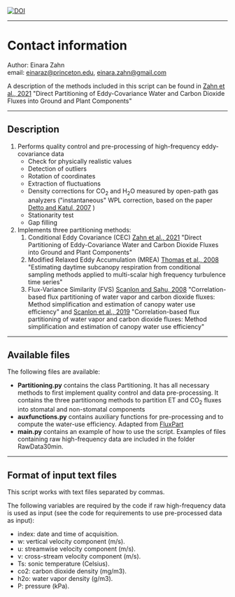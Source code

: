 
[![DOI](https://zenodo.org/badge/441544177.svg)](https://zenodo.org/badge/latestdoi/441544177)

---
# Contact information 

Author: Einara Zahn\
email: einaraz@princeton.edu, einara.zahn@gmail.com

A description of the methods included in this script can be found in [Zahn et al., 2021](https://www.sciencedirect.com/science/article/pii/S0168192321004767?via%3Dihub) "Direct Partitioning of Eddy-Covariance Water and Carbon Dioxide Fluxes into Ground and Plant Components"



---
## Description

1. Performs quality control and pre-processing of high-frequency eddy-covariance data
   - Check for physically realistic values
   - Detection of outliers
   - Rotation of coordinates
   - Extraction of fluctuations
   - Density corrections for CO<sub>2</sub> and H<sub>2</sub>O measured by open-path gas analyzers ("instantaneous" WPL correction, based on the paper 
                <a href="https://link.springer.com/article/10.1007%2Fs10546-006-9105-1">Detto and Katul, 2007</a> )
   - Stationarity test
   - Gap filling
2. Implements three partitioning methods:
    1. Conditional Eddy Covariance (CEC)
         [Zahn et al., 2021](https://www.sciencedirect.com/science/article/pii/S0168192321004767?via%3Dihub) "Direct Partitioning of Eddy-Covariance Water and Carbon Dioxide Fluxes into Ground and Plant Components"            
    2.  Modified Relaxed Eddy Accumulation (MREA)
          [Thomas et al., 2008](https://www.sciencedirect.com/science/article/pii/S0168192308000737)
            "Estimating daytime subcanopy respiration from conditional sampling methods 
            applied to multi-scalar high frequency turbulence time series"
    3. Flux-Variance Similarity (FVS)
          [Scanlon and Sahu, 2008](https://agupubs.onlinelibrary.wiley.com/doi/full/10.1029/2008WR006932)
            "Correlation-based flux partitioning of water vapor and carbon dioxide fluxes: 
            Method simplification and estimation of canopy water use efficiency" and 
          [Scanlon et al., 2019](https://www.sciencedirect.com/science/article/pii/S016819231930348X?via%3Dihub)
            "Correlation-based flux partitioning of water vapor and carbon dioxide fluxes: 
            Method simplification and estimation of canopy water use efficiency"
        
---
## Available files 

The following files are available:

  - **Partitioning.py** contains the class Partitioning. It has all necessary methods to first implement quality control and data pre-processing. It contains the three partitionong methods to partition ET and CO<sub>2</sub> fluxes into stomatal and non-stomatal components
  - **auxfunctions.py** contains auxiliary functions for pre-processing and to compute the water-use efficiency. Adapted from <a href="https://github.com/usda-ars-ussl/fluxpart">FluxPart</a>
  - **main.py** contains an example of how to use the script. Examples of files containing raw high-frequency data are included in the folder RawData30min.

---
## Format of input text files 

This script works with text files separated by commas.

The following variables are required by the code if raw high-frequency data is used as input (see the code for requirements to use pre-processed data as input):
  - index: date and time of acquisition.
  - w:  vertical velocity component (m/s).
  - u:  streamwise velocity component (m/s).
  - v:  cross-stream velocity component (m/s).
  - Ts:  sonic temperature (Celsius).
  - co2: carbon dioxide density (mg/m3).
  - h2o: water vapor density (g/m3).
  - P: pressure (kPa).

